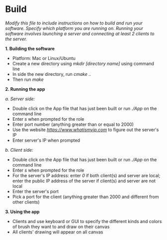 # Build

*Modify this file to include instructions on how to build and run your software. Specify which platform you are running on. Running your software involves launching a server and connecting at least 2 clients to the server.*

**1. Building the software**
- Platform: Mac or Linux/Ubuntu 
- Create a new directory using *mkdir [directory name]* using command line
- In side the new directory, run *cmake ..*
- Then run *make*

**2. Running the app**

*a. Server side:*
- Double click on the App file that has just been built or run *./App* on the command line
- Enter *s* when prompted for the role 
- Enter port number (anything greater than or equal to 2000)
- Use the website *https://www.whatismyip.com* to figure out the server's IP
- Enter server's IP when prompted

*b. Client side:*
- Double click on the App file that has just been built or run *./App* on the command line
- Enter *s* when prompted for the role 
- For the server's IP address: enter *0* if both client(s) and server are local; enter the public IP address of the server if client(s) and server are not local 
- Enter the server's port
- Pick a port for the client (anything greater than 2000 and different from other clients)

**3. Using the app**
- Clients and use keyboard or GUI to specify the different kinds and colors of brush they want to and draw on their canvas
- All clients' drawing will appear on all canvas 



